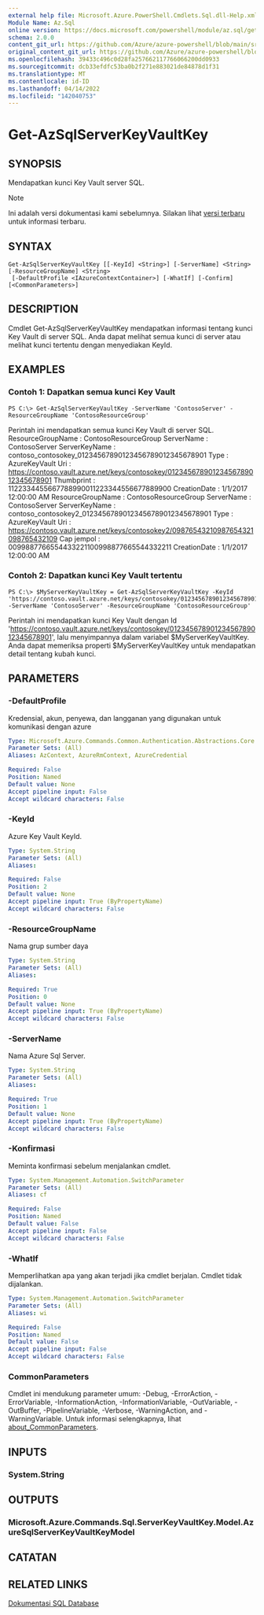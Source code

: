 ```yaml
---
external help file: Microsoft.Azure.PowerShell.Cmdlets.Sql.dll-Help.xml
Module Name: Az.Sql
online version: https://docs.microsoft.com/powershell/module/az.sql/get-azsqlserverkeyvaultkey
schema: 2.0.0
content_git_url: https://github.com/Azure/azure-powershell/blob/main/src/Sql/Sql/help/Get-AzSqlServerKeyVaultKey.md
original_content_git_url: https://github.com/Azure/azure-powershell/blob/main/src/Sql/Sql/help/Get-AzSqlServerKeyVaultKey.md
ms.openlocfilehash: 39433c496c0d28fa257662117766066200dd0933
ms.sourcegitcommit: dcb33efdfc53ba0b2f271e883021de84878d1f31
ms.translationtype: MT
ms.contentlocale: id-ID
ms.lasthandoff: 04/14/2022
ms.locfileid: "142040753"
---
```

# Get-AzSqlServerKeyVaultKey

## SYNOPSIS
Mendapatkan kunci Key Vault server SQL.

> [!NOTE]
>Ini adalah versi dokumentasi kami sebelumnya. Silakan lihat [versi terbaru](/powershell/module/az.sql/get-azsqlserverkeyvaultkey) untuk informasi terbaru.

## SYNTAX

```
Get-AzSqlServerKeyVaultKey [[-KeyId] <String>] [-ServerName] <String> [-ResourceGroupName] <String>
 [-DefaultProfile <IAzureContextContainer>] [-WhatIf] [-Confirm] [<CommonParameters>]
```

## DESCRIPTION
Cmdlet Get-AzSqlServerKeyVaultKey mendapatkan informasi tentang kunci Key Vault di server SQL.
Anda dapat melihat semua kunci di server atau melihat kunci tertentu dengan menyediakan KeyId.

## EXAMPLES

### Contoh 1: Dapatkan semua kunci Key Vault
```
PS C:\> Get-AzSqlServerKeyVaultKey -ServerName 'ContosoServer' -ResourceGroupName 'ContosoResourceGroup'
```

Perintah ini mendapatkan semua kunci Key Vault di server SQL.
ResourceGroupName : ContosoResourceGroup ServerName        : ContosoServer ServerKeyName     : contoso_contosokey_01234567890123456789012345678901 Type              : AzureKeyVault Uri               : https://contoso.vault.azure.net/keys/contosokey/01234567890123456789012345678901 Thumbprint        : 1122334455667788990011223344556677889900 CreationDate      : 1/1/2017 12:00:00 AM ResourceGroupName : ContosoResourceGroup ServerName        : ContosoServer ServerKeyName     : contoso_contosokey2_01234567890123456789012345678901 Type              : AzureKeyVault Uri               : https://contoso.vault.azure.net/keys/contosokey2/09876543210987654321098765432109 Cap jempol : 0099887766554433221100998877665544332211 CreationDate : 1/1/2017 12:00:00 AM

### Contoh 2: Dapatkan kunci Key Vault tertentu
```
PS C:\> $MyServerKeyVaultKey = Get-AzSqlServerKeyVaultKey -KeyId 'https://contoso.vault.azure.net/keys/contosokey/01234567890123456789012345678901' -ServerName 'ContosoServer' -ResourceGroupName 'ContosoResourceGroup'
```

Perintah ini mendapatkan kunci Key Vault dengan Id 'https://contoso.vault.azure.net/keys/contosokey/01234567890123456789012345678901', lalu menyimpannya dalam variabel $MyServerKeyVaultKey.
Anda dapat memeriksa properti $MyServerKeyVaultKey untuk mendapatkan detail tentang kubah kunci.

## PARAMETERS

### -DefaultProfile
Kredensial, akun, penyewa, dan langganan yang digunakan untuk komunikasi dengan azure

```yaml
Type: Microsoft.Azure.Commands.Common.Authentication.Abstractions.Core.IAzureContextContainer
Parameter Sets: (All)
Aliases: AzContext, AzureRmContext, AzureCredential

Required: False
Position: Named
Default value: None
Accept pipeline input: False
Accept wildcard characters: False
```

### -KeyId
Azure Key Vault KeyId.

```yaml
Type: System.String
Parameter Sets: (All)
Aliases:

Required: False
Position: 2
Default value: None
Accept pipeline input: True (ByPropertyName)
Accept wildcard characters: False
```

### -ResourceGroupName
Nama grup sumber daya

```yaml
Type: System.String
Parameter Sets: (All)
Aliases:

Required: True
Position: 0
Default value: None
Accept pipeline input: True (ByPropertyName)
Accept wildcard characters: False
```

### -ServerName
Nama Azure Sql Server.

```yaml
Type: System.String
Parameter Sets: (All)
Aliases:

Required: True
Position: 1
Default value: None
Accept pipeline input: True (ByPropertyName)
Accept wildcard characters: False
```

### -Konfirmasi
Meminta konfirmasi sebelum menjalankan cmdlet.

```yaml
Type: System.Management.Automation.SwitchParameter
Parameter Sets: (All)
Aliases: cf

Required: False
Position: Named
Default value: False
Accept pipeline input: False
Accept wildcard characters: False
```

### -WhatIf
Memperlihatkan apa yang akan terjadi jika cmdlet berjalan.
Cmdlet tidak dijalankan.

```yaml
Type: System.Management.Automation.SwitchParameter
Parameter Sets: (All)
Aliases: wi

Required: False
Position: Named
Default value: False
Accept pipeline input: False
Accept wildcard characters: False
```

### CommonParameters
Cmdlet ini mendukung parameter umum: -Debug, -ErrorAction, -ErrorVariable, -InformationAction, -InformationVariable, -OutVariable, -OutBuffer, -PipelineVariable, -Verbose, -WarningAction, and -WarningVariable. Untuk informasi selengkapnya, lihat [about_CommonParameters](http://go.microsoft.com/fwlink/?LinkID=113216).

## INPUTS

### System.String

## OUTPUTS

### Microsoft.Azure.Commands.Sql.ServerKeyVaultKey.Model.AzureSqlServerKeyVaultKeyModel

## CATATAN

## RELATED LINKS

[Dokumentasi SQL Database](https://docs.microsoft.com/azure/sql-database/)
